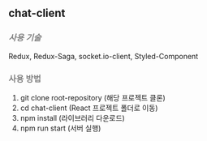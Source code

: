 ## chat-client

### <span style="color:grey">_사용 기술_</span>

Redux, Redux-Saga, socket.io-client, Styled-Component

### <span style="color:grey">사용 방법</span>

1. git clone root-repository (해당 프로젝트 클론)
2. cd chat-client (React 프로젝트 폴더로 이동)
3. npm install (라이브러리 다운로드)
4. npm run start (서버 실행)
